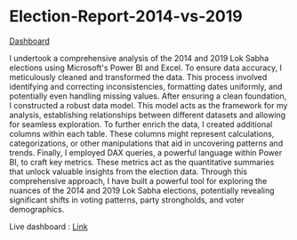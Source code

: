 # Election-Report-2014-vs-2019
[Dashboard](https://app.powerbi.com/view?r=eyJrIjoiOWFkZmU1MGQtZWJiYS00ODRhLWJhMzgtZjM2ZmZmZWQ0NTFjIiwidCI6ImM2ZTU0OWIzLTVmNDUtNDAzMi1hYWU5LWQ0MjQ0ZGM1YjJjNCJ9)

I undertook a comprehensive analysis of the 2014 and 2019 Lok Sabha elections using Microsoft's Power BI and Excel. To ensure data accuracy, I meticulously cleaned and transformed the data. This process involved identifying and correcting inconsistencies, formatting dates uniformly, and potentially even handling missing values.  After ensuring a clean foundation, I constructed a robust data model. This model acts as the framework for my analysis, establishing relationships between different datasets and allowing for seamless exploration. To further enrich the data, I created additional columns within each table. These columns might represent calculations, categorizations, or other manipulations that aid in uncovering patterns and trends. Finally, I employed DAX queries, a powerful language within Power BI, to craft key metrics. These metrics act as the quantitative summaries that unlock valuable insights from the election data.  Through this comprehensive approach, I have built a powerful tool for exploring the nuances of the 2014 and 2019 Lok Sabha elections, potentially revealing significant shifts in voting patterns, party strongholds, and voter demographics.

Live dashboard : [Link](https://app.powerbi.com/view?r=eyJrIjoiOWFkZmU1MGQtZWJiYS00ODRhLWJhMzgtZjM2ZmZmZWQ0NTFjIiwidCI6ImM2ZTU0OWIzLTVmNDUtNDAzMi1hYWU5LWQ0MjQ0ZGM1YjJjNCJ9)
